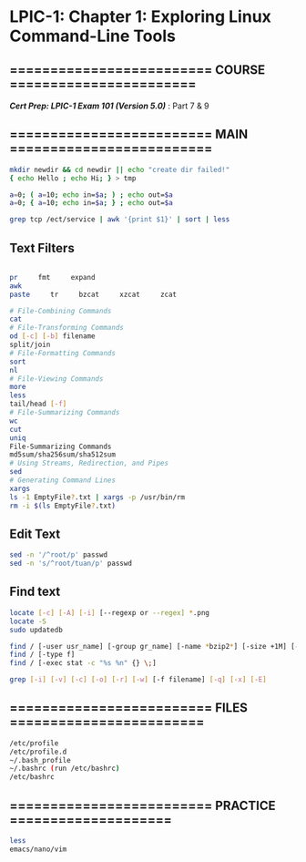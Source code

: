 # LPIC-1: Chapter 1: Exploring Linux Command-Line Tools

## ========================= COURSE =======================

***Cert Prep: LPIC-1 Exam 101 (Version 5.0)*** : Part 7 & 9

## ========================= MAIN =========================

```bash
mkdir newdir && cd newdir || echo "create dir failed!"
{ echo Hello ; echo Hi; } > tmp

a=0; ( a=10; echo in=$a; ) ; echo out=$a
a=0; { a=10; echo in=$a; } ; echo out=$a

grep tcp /ect/service | awk '{print $1}' | sort | less
```


## Text Filters

```bash
               
pr     fmt     expand     
awk
paste     tr     bzcat     xzcat     zcat

# File-Combining Commands
cat
# File-Transforming Commands
od [-c] [-b] filename
split/join
# File-Formatting Commands
sort
nl
# File-Viewing Commands
more
less
tail/head [-f]  
# File-Summarizing Commands
wc
cut
uniq
File-Summarizing Commands
md5sum/sha256sum/sha512sum
# Using Streams, Redirection, and Pipes
sed
# Generating Command Lines
xargs
ls -1 EmptyFile?.txt | xargs -p /usr/bin/rm
rm -i $(ls EmptyFile?.txt)

```

## Edit Text

```bash
sed -n '/^root/p' passwd
sed -n 's/^root/tuan/p' passwd
```

## Find text

```bash
locate [-c] [-A] [-i] [--regexp or --regex] *.png
locate -S
sudo updatedb

find / [-user usr_name] [-group gr_name] [-name *bzip2*] [-size +1M] [-mtime -1]
find / [-type f]
find / [-exec stat -c "%s %n" {} \;]

grep [-i] [-v] [-c] [-o] [-r] [-w] [-f filename] [-q] [-x] [-E]
```


## ========================= FILES ========================

```bash
/etc/profile
/etc/profile.d
~/.bash_profile
~/.bashrc (run /etc/bashrc)
/etc/bashrc
```

## ========================= PRACTICE ====================

```bash
less
emacs/nano/vim
```

